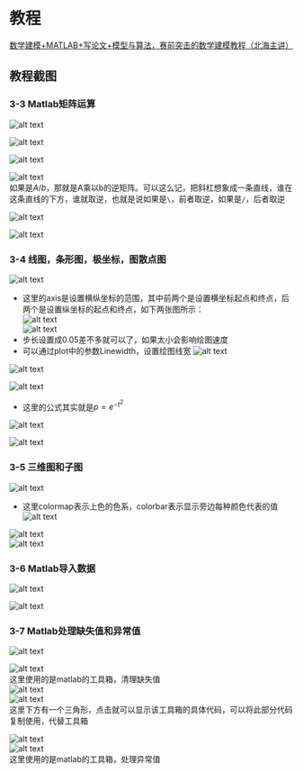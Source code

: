 # 教程
[数学建模+MATLAB+写论文+模型与算法，赛前突击的数学建模教程（北海主讲）](https://www.bilibili.com/video/BV1Rq4y1S7S8)
## 教程截图
### 3-3 Matlab矩阵运算
![alt text](.assets_IMG/note/image.png)  

![alt text](.assets_IMG/note/image-1.png)  

![alt text](.assets_IMG/note/image-2.png)  

![alt text](.assets_IMG/note/image-3.png)  
如果是$A/b$，那就是A乘以b的逆矩阵。可以这么记，把斜杠想象成一条直线，谁在这条直线的下方，谁就取逆，也就是说如果是`\`，前者取逆，如果是`/`，后者取逆

![alt text](.assets_IMG/note/image-4.png)  

![alt text](.assets_IMG/note/image-5.png)  

### 3-4 线图，条形图，极坐标，图散点图
![alt text](.assets_IMG/note/image-6.png)  
- 这里的axis是设置横纵坐标的范围，其中前两个是设置横坐标起点和终点，后两个是设置纵坐标的起点和终点，如下两张图所示：  
    ![alt text](.assets_IMG/note/image-9.png)  
    ![alt text](.assets_IMG/note/image-8.png)  
- 步长设置成0.05差不多就可以了，如果太小会影响绘图速度  
- 可以通过plot中的参数Linewidth，设置绘图线宽
    ![alt text](.assets_IMG/note/image-10.png)  

![alt text](.assets_IMG/note/image-11.png)  

![alt text](.assets_IMG/note/image-12.png)
- 这里的公式其实就是$p = e^{-t^2}$

![alt text](.assets_IMG/note/image-13.png)  

![alt text](.assets_IMG/note/image-14.png)  

### 3-5 三维图和子图
![alt text](.assets_IMG/note/image-15.png)  
- 这里colormap表示上色的色系，colorbar表示显示旁边每种颜色代表的值
    ![alt text](.assets_IMG/note/image-16.png)

![alt text](.assets_IMG/note/image-17.png)  
![alt text](.assets_IMG/note/image-18.png)  

### 3-6 Matlab导入数据
![alt text](.assets_IMG/note/image-19.png)  

![alt text](.assets_IMG/note/image-21.png)  

### 3-7 Matlab处理缺失值和异常值
![alt text](.assets_IMG/note/image-22.png)  

![alt text](.assets_IMG/note/image-23.png)  
这里使用的是matlab的工具箱，清理缺失值  
![alt text](.assets_IMG/note/image-24.png)  
![alt text](.assets_IMG/note/image-25.png)  
这里下方有一个三角形，点击就可以显示该工具箱的具体代码，可以将此部分代码复制使用，代替工具箱  

![alt text](.assets_IMG/note/image-27.png)  
![alt text](.assets_IMG/note/image-26.png)  
这里使用的是matlab的工具箱，处理异常值  







